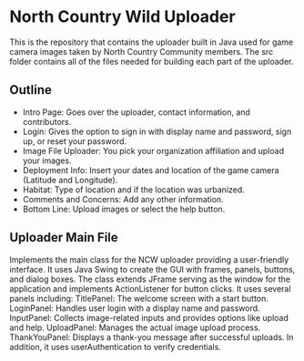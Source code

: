 # North Country Wild Uploader
This is the repository that contains the uploader built in Java used for game camera images taken by North Country Community members. The src folder contains all of the files needed for building each part of the uploader. 

## Outline
- Intro Page: Goes over the uploader, contact information, and contributors.
- Login: Gives the option to sign in with display name and password, sign up, or reset your password.
- Image File Uploader: You pick your organization affiliation and upload your images.
- Deployment Info: Insert your dates and location of the game camera (Latitude and Longitude).
- Habitat: Type of location and if the location was urbanized.
- Comments and Concerns: Add any other information.
- Bottom Line: Upload images or select the help button.

## Uploader Main File
Implements the main class for the NCW uploader providing a user-friendly interface. It uses Java Swing to create the GUI with frames, panels, buttons, and dialog boxes. The class extends JFrame serving as the window for the application and implements ActionListener for button clicks. It uses several panels including:
TitlePanel: The welcome screen with a start button.
LoginPanel: Handles user login with a display name and password.
InputPanel: Collects image-related inputs and provides options like upload and help.
UploadPanel: Manages the actual image upload process.
ThankYouPanel: Displays a thank-you message after successful uploads.
In addition, it uses userAuthentication to verify credentials.
